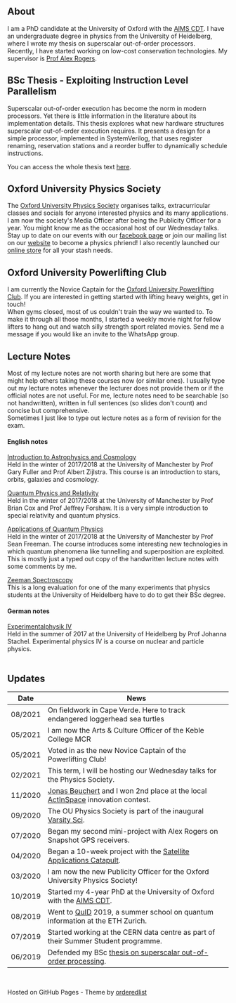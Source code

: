## About
I am a PhD candidate at the University of Oxford with the [AIMS CDT](https://aims.robots.ox.ac.uk/). I have an undergraduate degree in physics from the University of Heidelberg, where I wrote my thesis on superscalar out-of-order processors. <br>
Recently, I have started working on low-cost conservation technologies. My supervisor is [Prof Alex Rogers](http://www.cs.ox.ac.uk/people/alex.rogers/).

## BSc Thesis - Exploiting Instruction Level Parallelism
Superscalar out-of-order execution has become the norm in modern processors. Yet there is little information in the literature about its implementation details. This thesis explores what new hardware structures superscalar out-of-order execution requires. It presents a design for a simple processor, implemented in SystemVerilog, that uses register renaming, reservation stations and a reorder buffer to dynamically schedule instructions. <br>

You can access the whole thesis text [here](https://github.com/amanda-matthes/amanda-matthes.github.io/blob/master/docs/bachelor.pdf). <br>

## Oxford University Physics Society
The [Oxford University Physics Society](https://oxford-physsoc.com/) organises talks, extracurricular classes and socials for anyone interested physics and its many applications. I am now the society's Media Officer after being the Publicity Officer for a year. You might know me as the occasional host of our Wednesday talks. <br>
Stay up to date on our events with our [facebook page](https://www.facebook.com/physsoc) or join our mailing list on our [website](https://oxford-physsoc.com/) to become a physics phriend! I also recently launched our [online store](https://shop.spreadshirt.co.uk/ou-physics-society-stash/all) for all your stash needs. <br>

## Oxford University Powerlifting Club
I am currently the Novice Captain for the [Oxford University Powerlifting Club](https://www.ouplc.co.uk/). If you are interested in getting started with lifting heavy weights, get in touch! <br>
When gyms closed, most of us couldn't train the way we wanted to. To make it through all those months, I started a weekly movie night for fellow lifters to hang out and watch silly strength sport related movies. Send me a message if you would like an invite to the WhatsApp group. <br>

## Lecture Notes
Most of my lecture notes are not worth sharing but here are some that might help others taking these courses now (or similar ones).
I usually type out my lecture notes whenever the lecturer does not provide them or if the official notes are not useful. For me, lecture notes need to be searchable (so not handwritten), written in full sentences (so slides don't count) and concise but comprehensive. <br>
Sometimes I just like to type out lecture notes as a form of revision for the exam. <br>

#### English notes

[Introduction to Astrophysics and Cosmology](https://github.com/amanda-matthes/amanda-matthes.github.io/blob/master/docs/Introduction_to_Astrophysics_and_Cosmology.pdf)<br>
Held in the winter of 2017/2018 at the University of Manchester by Prof Gary Fuller and Prof Albert Zijlstra. This course is an introduction to stars, orbits, galaxies and cosmology.<br>

[Quantum Physics and Relativity](https://github.com/amanda-matthes/amanda-matthes.github.io/blob/master/docs/Quantum_Physics_and_Relativity.pdf)<br>
Held in the winter of 2017/2018 at the University of Manchester by Prof Brian Cox and Prof Jeffrey Forshaw. It is a very simple introduction to special relativity and quantum physics.<br>

[Applications of Quantum Physics](https://github.com/amanda-matthes/amanda-matthes.github.io/blob/master/docs/Applications_of_Quantum_Physics.pdf)<br>
Held in the winter of 2017/2018 at the University of Manchester by Prof Sean Freeman. The course introduces some interesting new technologies in which quantum phenomena like tunnelling and superposition are exploited. This is mostly just a typed out copy of the handwritten lecture notes with some comments by me.<br>

[Zeeman Spectroscopy](https://github.com/amanda-matthes/amanda-matthes.github.io/blob/master/docs/f44.pdf) <br>
This is a long evaluation for one of the many experiments that physics students at the University of Heidelberg have to do to get their BSc degree.<br>

#### German notes

[Experimentalphysik IV](https://github.com/amanda-matthes/amanda-matthes.github.io/blob/master/docs/Experimentalphysik_IV.pdf) <br>
Held in the summer of 2017 at the University of Heidelberg by Prof Johanna Stachel. Experimental physics IV is a course on nuclear and particle physics. <br> <br>




## Updates

| Date          |News                                                                               |
|---------------|-----------------------------------------------------------------------------------|
| 08/2021       | On fieldwork in Cape Verde. Here to track endangered loggerhead sea turtles       |
| 05/2021       | I am now the Arts & Culture Officer of the Keble College MCR                      |
| 05/2021       | Voted in as the new Novice Captain of the Powerlifting Club!                      |
| 02/2021       | This term, I will be hosting our Wednesday talks for the Physics Society.         |
| 11/2020       | [Jonas Beuchert](http://users.ox.ac.uk/~kell5462/) and I won 2nd place at the local [ActInSpace](https://actinspace.org/) innovation contest.|
| 09/2020       | The OU Physics Society is part of the inaugural [Varsity Sci](https://fb.me/e/45U1Q5Ntf).|
| 07/2020       | Began my second mini-project with Alex Rogers on Snapshot GPS receivers.          |
| 04/2020       | Began a 10-week project with the [Satellite Applications Catapult](https://sa.catapult.org.uk/).|
| 03/2020       | I am now the new Publicity Officer for the Oxford University Physics Society!     |
| 10/2019       | Started my 4-year PhD at the University of Oxford with the [AIMS CDT](https://aims.robots.ox.ac.uk/).|
| 08/2019       | Went to [QuID](https://qid.ethz.ch/) 2019, a summer school on quantum information at the ETH Zurich.|
| 07/2019       | Started working at the CERN data centre as part of their Summer Student programme.|
| 06/2019       | Defended my BSc [thesis on superscalar out-of-order processing](https://github.com/amanda-matthes/amanda-matthes.github.io/blob/master/docs/bachelor.pdf).|


<br>


Hosted on GitHub Pages - Theme by [orderedlist](https://github.com/orderedlist)
